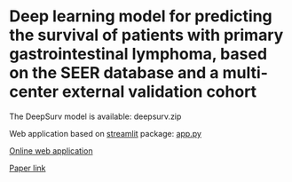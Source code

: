 # Deep learning model for predicting the survival of patients with primary gastrointestinal lymphoma, based on the SEER database and a multi-center external validation cohort

The DeepSurv model is available: deepsurv.zip

Web application based on [streamlit](https://github.com/streamlit/streamlit) package: [app.py](app.py)

[Online web application](http://124.222.228.112:8501/)

[Paper link](https://pubmed.ncbi.nlm.nih.gov/)
